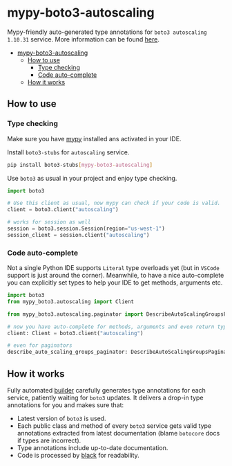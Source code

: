 # mypy-boto3-autoscaling

Mypy-friendly auto-generated type annotations for `boto3 autoscaling 1.10.31` service.
More information can be found [here](https://github.com/vemel/mypy_boto3).

- [mypy-boto3-autoscaling](#mypy-boto3-autoscaling)
  - [How to use](#how-to-use)
    - [Type checking](#type-checking)
    - [Code auto-complete](#code-auto-complete)
  - [How it works](#how-it-works)

## How to use

### Type checking

Make sure you have [mypy](https://github.com/python/mypy) installed ans activated in your IDE.

Install `boto3-stubs` for `autoscaling` service.

```bash
pip install boto3-stubs[mypy-boto3-autoscaling]
```

Use `boto3` as usual in your project and enjoy type checking.

```python
import boto3

# Use this client as usual, now mypy can check if your code is valid.
client = boto3.client("autoscaling")

# works for session as well
session = boto3.session.Session(region="us-west-1")
session_client = session.client("autoscaling")

```

### Code auto-complete

Not a single Python IDE supports `Literal` type overloads yet (but in `VSCode` support is just around the corner).
Meanwhile, to have a nice auto-complete you can explicitly set types to help your IDE to get methods, arguments etc.

```python
import boto3
from mypy_boto3.autoscaling import Client

from mypy_boto3.autoscaling.paginator import DescribeAutoScalingGroupsPaginator

# now you have auto-complete for methods, arguments and even return types
client: Client = boto3.client("autoscaling")

# even for paginators
describe_auto_scaling_groups_paginator: DescribeAutoScalingGroupsPaginator = client.get_paginator("describe_auto_scaling_groups")
```

## How it works

Fully automated [builder](https://github.com/vemel/mypy_boto3) carefully generates
type annotations for each service, patiently waiting for `boto3` updates. It delivers
a drop-in type annotations for you and makes sure that:

- Latest version of `boto3` is used.
- Each public class and method of every `boto3` service gets valid type annotations
  extracted from latest documentation (blame `botocore` docs if types are incorrect).
- Type annotations include up-to-date documentation.
- Code is processed by [black](https://github.com/psf/black) for readability.